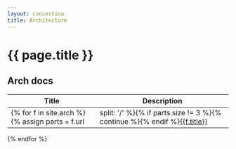 ```yaml
---
layout: concertina
title: Architecture
---
```


# {{ page.title }}

## Arch docs

| Title | Description |
|-------|-------------|
{% for f in site.arch %}{% assign parts = f.url | split: '/' %}{% if parts.size != 3 %}{% continue %}{% endif %}[{{f.title}}]({{f.url}}) | {{ f.description }}
{% endfor %}


